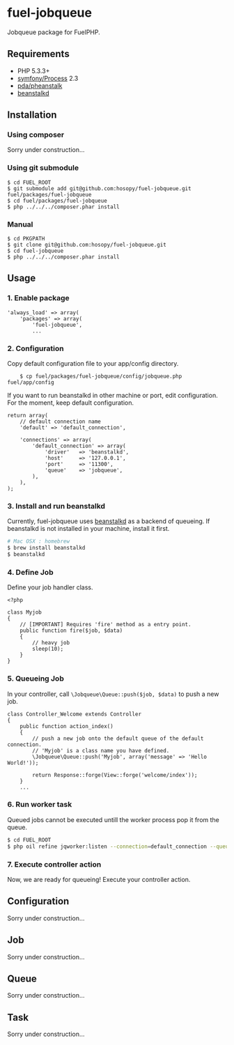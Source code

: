 fuel-jobqueue
=============

Jobqueue package for FuelPHP.


## Requirements ##

* PHP 5.3.3+
* [symfony/Process](https://github.com/symfony/Process) 2.3
* [pda/pheanstalk](https://github.com/pda/pheanstalk)
* [beanstalkd](http://kr.github.io/beanstalkd/)


## Installation ##

### Using composer ###

Sorry under construction...

### Using git submodule ###

    $ cd FUEL_ROOT
    $ git submodule add git@github.com:hosopy/fuel-jobqueue.git fuel/packages/fuel-jobqueue
    $ cd fuel/packages/fuel-jobqueue
    $ php ../../../composer.phar install

### Manual ###

    $ cd PKGPATH
    $ git clone git@github.com:hosopy/fuel-jobqueue.git
    $ cd fuel-jobqueue
    $ php ../../../composer.phar install

## Usage ##

### 1. Enable package ###

```php:fuel/app/config/config.php
'always_load' => array(
    'packages' => array(
        'fuel-jobqueue',
        ...
```

### 2. Configuration ###

Copy default configuration file to your app/config directory.

```
    $ cp fuel/packages/fuel-jobqueue/config/jobqueue.php fuel/app/config
```

If you want to run beanstalkd in other machine or port, edit configuration.
For the moment, keep default configuration.

```php:fuel/app/config/jobqueue.php
return array(
    // default connection name
    'default' => 'default_connection',
    
    'connections' => array(
        'default_connection' => array(
            'driver'   => 'beanstalkd',
            'host'     => '127.0.0.1',
            'port'     => '11300',
            'queue'    => 'jobqueue',
        ),
    ),
);
```

### 3. Install and run beanstalkd ###

Currently, fuel-jobqueue uses [beanstalkd](http://kr.github.io/beanstalkd/) as a backend of queueing.
If beanstalkd is not installed in your machine, install it first.

```sh
# Mac OSX : homebrew
$ brew install beanstalkd
$ beanstalkd
```

### 4. Define Job ###

Define your job handler class.

```php:fuel/app/classes/myjob.php
<?php

class Myjob
{
    // [IMPORTANT] Requires 'fire' method as a entry point.
    public function fire($job, $data)
    {
        // heavy job
        sleep(10);
    }
}
```


### 5. Queueing Job ###

In your controller, call `\Jobqueue\Queue::push($job, $data)` to push a new job.

```php:fuel/app/classes/controller/welcome.php
class Controller_Welcome extends Controller
{
    public function action_index()
    {
        // push a new job onto the default queue of the default connection.
        // 'Myjob' is a class name you have defined.
        \Jobqueue\Queue::push('Myjob', array('message' => 'Hello World!'));
        
        return Response::forge(View::forge('welcome/index'));
    }
    ...
```


### 6. Run worker task ###

Queued jobs cannot be executed untill the worker process pop it from the queue.

```sh
$ cd FUEL_ROOT
$ php oil refine jqworker:listen --connection=default_connection --queue=jobqueue
```

### 7. Execute controller action ###

Now, we are ready for queueing!
Execute your controller action.


## Configuration ##

Sorry under construction...

## Job ##

Sorry under construction...

## Queue ##

Sorry under construction...

## Task ##

Sorry under construction...
